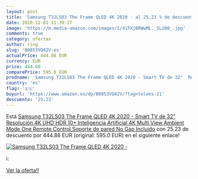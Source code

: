 ```yaml
---
layout: post
title: 'Samsung T32LS03 The Frame QLED 4K 2020 - al 25.23 % de descuento'
date: 2020-12-01 11:39:27
image: 'https://m.media-amazon.com/images/I/41FXjBRWwML._SL200_.jpg'
comments: true
category: ofertas
author: ring
slug: 'B0853VQ42V-es'
actualPrice: 444.88 EUR
currency: EUR
price: 444.88
comparePrice: 595.0 EUR
prodname: 'Samsung T32LS03 The Frame QLED 4K 2020 - Smart TV de 32"  Resolución 4K UHD  HDR 10+  Inteligencia Artificial 4K  Multi View  Ambient Mode  One Remote Control  Soporte de pared No Gap Incluido'
country: 'es'
flag: '🇪🇸'
buyurl: 'https://www.amazon.es/dp/B0853VQ42V/?tag=tolees-21'
descuento: '25.23'
---
```


Está [Samsung T32LS03 The Frame QLED 4K 2020 - Smart TV de 32"  Resolución 4K UHD  HDR 10+  Inteligencia Artificial 4K  Multi View  Ambient Mode  One Remote Control  Soporte de pared No Gap Incluido](https://www.amazon.es/dp/B0853VQ42V/?tag=tolees-21) con 25.23 de descuento por 444.88 EUR (original: 595.0 EUR) en el siguiente enlace!

[![Samsung T32LS03 The Frame QLED 4K 2020 -](https://m.media-amazon.com/images/I/41FXjBRWwML._SL200_.jpg)](https://www.amazon.es/dp/B0853VQ42V/?tag=tolees-21)

ℹ️:


[Ver la oferta!!](https://www.amazon.es/dp/B0853VQ42V/?tag=tolees-21)
